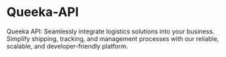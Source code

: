 # Queeka-API
 Queeka API: Seamlessly integrate logistics solutions into your business. Simplify shipping, tracking, and management processes with our reliable, scalable, and developer-friendly platform.
